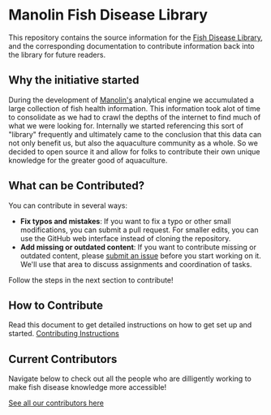 # Manolin Fish Disease Library

This repository contains the source information for the [Fish Disease Library](https://fishdiseases.manolinaqua.com/), and the corresponding documentation to contribute information back into the library for future readers.

## Why the initiative started

During the development of [Manolin's](https://manolinaqua.com) analytical engine we accumulated a large collection of fish health information. This information took alot of time to consolidate as we had to crawl the depths of the internet to find much of what we were looking for. Internally we started referencing this sort of "library" frequently and ultimately came to the conclusion that this data can not only benefit us, but also the aquaculture community as a whole. So we decided to open source it and allow for folks to contribute their own unique knowledge for the greater good of aquaculture.

## What can be Contributed?

You can contribute in several ways:

- **Fix typos and mistakes**: If you want to fix a typo or other small modifications, you can submit a pull request. For smaller edits, you can use the GitHub web interface instead of cloning the repository.
- **Add missing or outdated content**: If you want to contribute missing or outdated content, please [submit an issue](https://github.com/manolinaqua/fish-disease-library/issues) before you start working on it. We'll use that area to discuss assignments and coordination of tasks.

Follow the steps in the next section to contribute!

## How to Contribute
 
Read this document to get detailed instructions on how to get set up and started.
[Contributing Instructions](https://github.com/manolinaqua/fish-disease-library/blob/main/CONTRIBUTING.md)

## Current Contributors

Navigate below to check out all the people who are dilligently working to make fish disease knowledge more accessible!

[See all our contributors here](https://github.com/manolinaqua/fish-disease-library/graphs/contributors)
